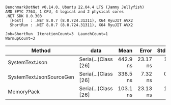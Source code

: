 ```

BenchmarkDotNet v0.14.0, Ubuntu 22.04.4 LTS (Jammy Jellyfish)
AMD EPYC 7763, 1 CPU, 4 logical and 2 physical cores
.NET SDK 8.0.303
  [Host]   : .NET 8.0.7 (8.0.724.31311), X64 RyuJIT AVX2
  ShortRun : .NET 8.0.7 (8.0.724.31311), X64 RyuJIT AVX2

Job=ShortRun  IterationCount=3  LaunchCount=1  
WarmupCount=3  

```
| Method                  | data                 | Mean     | Error    | StdDev  | Min      | Max      | Gen0   | Allocated |
|------------------------ |--------------------- |---------:|---------:|--------:|---------:|---------:|-------:|----------:|
| SystemTextJson          | Seria(...)Class [26] | 442.9 ns | 23.17 ns | 1.27 ns | 441.7 ns | 444.2 ns | 0.0038 |     328 B |
| SystemTextJsonSourceGen | Seria(...)Class [26] | 338.5 ns |  7.32 ns | 0.40 ns | 338.0 ns | 338.8 ns | 0.0043 |     368 B |
| MemoryPack              | Seria(...)Class [26] | 103.1 ns | 23.13 ns | 1.27 ns | 102.2 ns | 104.6 ns | 0.0014 |     128 B |
